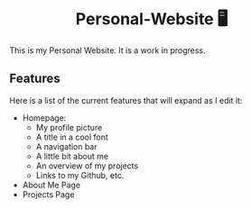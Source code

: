 <div align="center">
    
# Personal-Website 🖥️
    
</div>

This is my Personal Website. It is a work in progress. 

## Features

Here is a list of the current features that will expand as I edit it:
- Homepage:
  * My profile picture
  * A title in a cool font
  * A navigation bar
  * A little bit about me
  * An overview of my projects
  * Links to my Github, etc.
- About Me Page
- Projects Page
